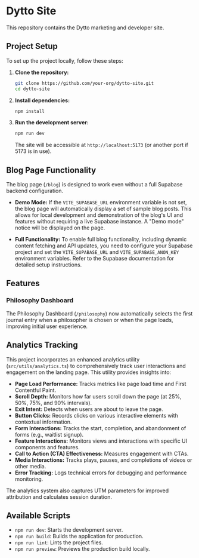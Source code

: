 # Dytto Site

This repository contains the Dytto marketing and developer site.

## Project Setup

To set up the project locally, follow these steps:

1.  **Clone the repository:**
    ```bash
    git clone https://github.com/your-org/dytto-site.git
    cd dytto-site
    ```

2.  **Install dependencies:**
    ```bash
    npm install
    ```

3.  **Run the development server:**
    ```bash
    npm run dev
    ```
    The site will be accessible at `http://localhost:5173` (or another port if 5173 is in use).

## Blog Page Functionality

The blog page (`/blog`) is designed to work even without a full Supabase backend configuration.

-   **Demo Mode:** If the `VITE_SUPABASE_URL` environment variable is not set, the blog page will automatically display a set of sample blog posts. This allows for local development and demonstration of the blog's UI and features without requiring a live Supabase instance. A "Demo mode" notice will be displayed on the page.

-   **Full Functionality:** To enable full blog functionality, including dynamic content fetching and API updates, you need to configure your Supabase project and set the `VITE_SUPABASE_URL` and `VITE_SUPABASE_ANON_KEY` environment variables. Refer to the Supabase documentation for detailed setup instructions.

## Features

### Philosophy Dashboard

The Philosophy Dashboard (`/philosophy`) now automatically selects the first journal entry when a philosopher is chosen or when the page loads, improving initial user experience.

## Analytics Tracking

This project incorporates an enhanced analytics utility (`src/utils/analytics.ts`) to comprehensively track user interactions and engagement on the landing page. This utility provides insights into:

-   **Page Load Performance:** Tracks metrics like page load time and First Contentful Paint.
-   **Scroll Depth:** Monitors how far users scroll down the page (at 25%, 50%, 75%, and 90% intervals).
-   **Exit Intent:** Detects when users are about to leave the page.
-   **Button Clicks:** Records clicks on various interactive elements with contextual information.
-   **Form Interactions:** Tracks the start, completion, and abandonment of forms (e.g., waitlist signup).
-   **Feature Interactions:** Monitors views and interactions with specific UI components and features.
-   **Call to Action (CTA) Effectiveness:** Measures engagement with CTAs.
-   **Media Interactions:** Tracks plays, pauses, and completions of videos or other media.
-   **Error Tracking:** Logs technical errors for debugging and performance monitoring.

The analytics system also captures UTM parameters for improved attribution and calculates session duration.

## Available Scripts

-   `npm run dev`: Starts the development server.
-   `npm run build`: Builds the application for production.
-   `npm run lint`: Lints the project files.
-   `npm run preview`: Previews the production build locally.
